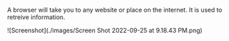  A browser will take you to any website or place on the internet. It is used to retreive information.

 ![Screenshot](./images/Screen Shot 2022-09-25 at 9.18.43 PM.png)
